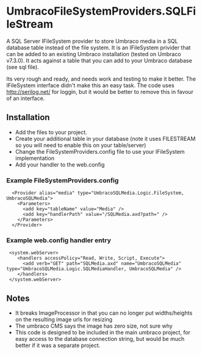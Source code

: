 # UmbracoFileSystemProviders.SQLFileStream
A SQL Server IFileSystem provider to store Umbraco media in a SQL database table instead of the file system.  It is an IFileSystem privider that can be added to an existing Umbraco installation (tested on Umbraco v7.3.0).  It acts against a table that you can add to your Umbraco database (see sql file).

Its very rough and ready, and needs work and testing to make it better.  The IFileSystem interface didn't make this an easy task.  The code uses http://serilog.net/ for loggin, but it would be better to remove this in favour of an interface.

## Installation

* Add the files to your project.
* Create your additional table in your database (note it uses FILESTREAM so you will need to enable this on your table/server)
* Change the FileSystemProviders.config file to use your IFileSystem implementation
* Add your handler to the web.config

### Example FileSystemProviders.config

```
  <Provider alias="media" type="UmbracoSQLMedia.Logic.FileSystem, UmbracoSQLMedia">
    <Parameters>
      <add key="tableName" value="Media" />
      <add key="handlerPath" value="/SQLMedia.axd?path=" />
    </Parameters>
  </Provider>
```

### Example web.config handler entry

```
 <system.webServer>
    <handlers accessPolicy="Read, Write, Script, Execute">
      <add verb="GET" path="SQLMedia.axd" name="UmbracoSQLMedia" type="UmbracoSQLMedia.Logic.SQLMediaHandler, UmbracoSQLMedia" />
    </handlers>
 </system.webServer>
```

## Notes

* It breaks ImageProcessor in that you can no longer put widths/heights on the resulting image urls for resizing
* The umbraco CMS says the image has zero size, not sure why
* This code is designed to be included in the main umbraco project, for easy access to the database connection string, but would be much better if it was a separate project.
